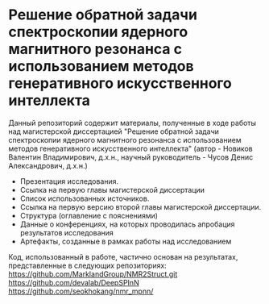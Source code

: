 # Решение обратной задачи спектроскопии ядерного магнитного резонанса с использованием методов генеративного искусственного интеллекта

Данный репозиторий содержит материалы, полученные в ходе работы над магистерской диссертацией "Решение обратной задачи спектроскопии ядерного магнитного резонанса с использованием методов генеративного искусственного интеллекта" (автор - Новиков Валентин Владимирович, д.х.н., научный руководитель - Чусов Денис Александрович, д.х.н.)

- Презентация исследования.
- Ссылка на первую главы магистерской диссертации
- Список использованных источников.
- Ссылка на первую версию второй главы магистерской диссертации.
- Структура (оглавление с пояснениями)
- Данные о конференциях, на которых проводилась апробация результатов исследования
- Артефакты, созданные в рамках работы над исследованием

Код, использованный в работе, частично основан на результатах, представленные в следующих репозиториях:
https://github.com/MarklandGroup/NMR2Struct.git
https://github.com/devalab/DeepSPInN
https://github.com/seokhokang/nmr_mpnn/
